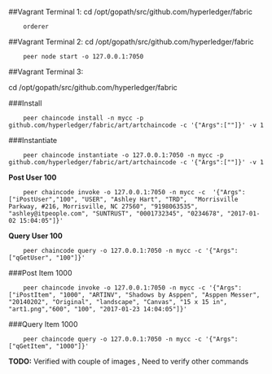 ##Vagrant Terminal 1:
cd /opt/gopath/src/github.com/hyperledger/fabric

```
	orderer
```

##Vagrant Terminal 2:
cd /opt/gopath/src/github.com/hyperledger/fabric

```
	peer node start -o 127.0.0.1:7050
```

##Vagrant Terminal 3:

cd /opt/gopath/src/github.com/hyperledger/fabric

###Install
```
	peer chaincode install -n mycc -p github.com/hyperledger/fabric/art/artchaincode -c '{"Args":[""]}' -v 1
```

###Instantiate
```
	peer chaincode instantiate -o 127.0.0.1:7050 -n mycc -p github.com/hyperledger/fabric/art/artchaincode -c '{"Args":[""]}' -v 1
```

**Post User 100**
```
	peer chaincode invoke -o 127.0.0.1:7050 -n mycc -c  '{"Args":["iPostUser","100", "USER", "Ashley Hart", "TRD",  "Morrisville Parkway, #216, Morrisville, NC 27560", "9198063535", "ashley@itpeople.com", "SUNTRUST", "0001732345", "0234678", "2017-01-02 15:04:05"]}'
```

**Query User 100**
```
	peer chaincode query -o 127.0.0.1:7050 -n mycc -c '{"Args": ["qGetUser", "100"]}'
```

###Post Item 1000
```
	peer chaincode invoke -o 127.0.0.1:7050 -n mycc -c '{"Args":["iPostItem", "1000", "ARTINV", "Shadows by Asppen", "Asppen Messer", "20140202", "Original", "landscape", "Canvas", "15 x 15 in", "art1.png","600", "100", "2017-01-23 14:04:05"]}'
```

###Query Item 1000
```
	peer chaincode query -o 127.0.0.1:7050 -n mycc -c '{"Args": ["qGetItem", "1000"]}'
```

**TODO:** Verified with couple of images , Need to verify other commands
